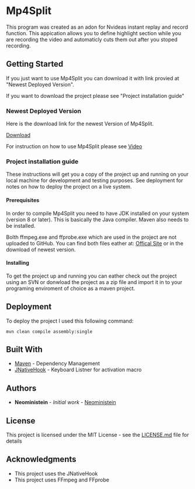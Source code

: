 # Mp4Split

This program was created as an adon for Nvideas instant replay and record function. 
This appication allows you to define highlight section while you are recording the video and automaticly cuts them out after you stoped recording.

## Getting Started

If you just want to use Mp4Split you can download it with link provied at "Newest Deployed Version".

If you want to download the project please see "Project installation guide"

### Newest Deployed Version

Here is the download link for the newest Version of Mp4Split.

[Download](https://drive.google.com/file/d/15OgYNGXUTlzvazoMc8OPjjb61gDEqTV0/view)

For instruction on how to use Mp4Split please see [Video]()

### Project installation guide

These instructions will get you a copy of the project up and running on your local machine for development and testing purposes. See deployment for notes on how to deploy the project on a live system.

#### Prerequisites

In order to compile Mp4Split you need to have JDK installed on your system (version 8 or later). This is basically the Java compiler.
Maven also needs to be installed.

Bolth ffmpeg.exe and ffprobe.exe which are used in the project are not uploaded to GitHub. You can find both files eather at:  [Offical Site](https://www.ffmpeg.org/download.html) or in the download of newest version.

#### Installing

To get the project up and running you can eather check out the project using an SVN or donwload the project as a zip file and import it in to your programing enviroment of choice as a maven project. 

## Deployment

To deploy the project I used this following command: 

```
mvn clean compile assembly:single
```

## Built With

* [Maven](https://maven.apache.org/) - Dependency Management
* [JNativeHook](https://github.com/kwhat/jnativehook) - Keyboard Listner for activation macro

## Authors

* **Neoministein** - *Initial work* - [Neoministein](https://www.youtube.com/channel/UCtfBiBXVXqTotONMq6VSMbg)

## License

This project is licensed under the MIT License - see the [LICENSE.md](LICENSE.md) file for details

## Acknowledgments

* This project uses the JNativeHook
* This project uses FFmpeg and FFprobe
